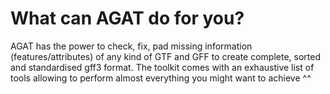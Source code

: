 What can AGAT do for you?
=========================

AGAT has the power to check, fix, pad missing information (features/attributes) of any kind of GTF and GFF to create complete, sorted and standardised gff3 format.
The toolkit comes with an exhaustive list of tools allowing to perform almost everything you might want to achieve ^^
